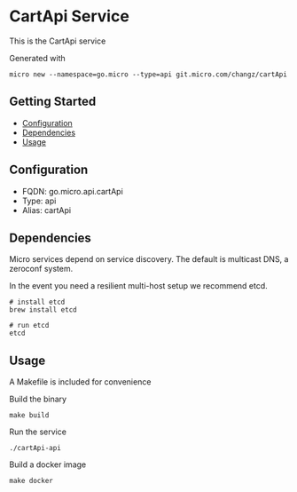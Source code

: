 # CartApi Service

This is the CartApi service

Generated with

```
micro new --namespace=go.micro --type=api git.micro.com/changz/cartApi
```

## Getting Started

- [Configuration](#configuration)
- [Dependencies](#dependencies)
- [Usage](#usage)

## Configuration

- FQDN: go.micro.api.cartApi
- Type: api
- Alias: cartApi

## Dependencies

Micro services depend on service discovery. The default is multicast DNS, a zeroconf system.

In the event you need a resilient multi-host setup we recommend etcd.

```
# install etcd
brew install etcd

# run etcd
etcd
```

## Usage

A Makefile is included for convenience

Build the binary

```
make build
```

Run the service
```
./cartApi-api
```

Build a docker image
```
make docker
```